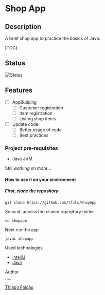 # Shop App

## Description

A brief shop app to practice the basics of Java.

[TOC]

## Status

![Status](https://img.shields.io/badge/Status-building-informational)

## Features

- [ ] AppBuilding
  - [ ] Customer registration
  - [ ] Item registration
  - [ ] Listing shop items
- [ ] Update code
  - [ ] Better usage of code
  - [ ] Best practices

### Project pre-requisites

- Java JVM

Still working on more...

#### How to use it on your environment

##### First, clone the repository

``git clone https://github.com/tfalc/ShopApp``

Second, access the cloned repository folder

`` cd shopapp ``

Next run the app

`` javac shopapp `` 

Used technologies

- [IntelliJ](https://www.jetbrains.com/pt-br/idea/)
- [Java](https://www.java.com/pt-BR/)

Author

<img src="https://avatars.githubusercontent.com/u/13528636?v=4" alt="Thiago" style="zoom:33%;" />

[Thiago Falcão](https://github.com/tfalc)